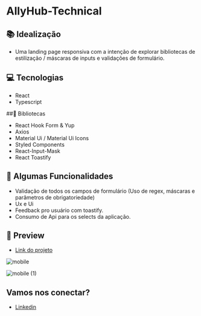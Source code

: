 # AllyHub-Technical

## 📚 Idealização 
- Uma landing page responsiva com a intenção de explorar bibliotecas de estilização / máscaras de inputs e validações de formulário.

## 💻 Tecnologias
- React
- Typescript

##🔮 Bibliotecas

- React Hook Form & Yup
- Axios
- Material Ui / Material Ui Icons
- Styled Components
- React-Input-Mask
- React Toastify
 
## 🔆 Algumas Funcionalidades
- Validação de todos os campos de formulário (Uso de regex, máscaras e parâmetros de obrigatoriedade)
- Ux e Ui
- Feedback pro usuário com toastify.
- Consumo de Api para os selects da aplicação.

## 📱 Preview 

- <a href="https://react-entrega-kenzie-hub-gabriel-malafaia.vercel.app/">Link do projeto</a>

![mobile](https://user-images.githubusercontent.com/106371099/198822259-d6acc515-1952-443b-ae1f-daabff500ce3.png)

![mobile (1)](https://user-images.githubusercontent.com/106371099/198822275-486d5507-76c4-4e96-ac18-4bc14cd07d8b.png)

## Vamos nos conectar?
- [Linkedin](https://www.linkedin.com/in/gabrielmalafaia/)
